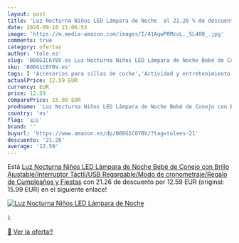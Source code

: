 ```yaml
---
layout: post
title: 'Luz Nocturna Niños LED Lámpara de Noche  al 21.26 % de descuento'
date: 2020-09-10 21:06:53
image: 'https://m.media-amazon.com/images/I/41AqwP0MzvL._SL400_.jpg'
comments: true
category: ofertas
author: 'tole.es'
slug: 'B08G1C6YBV-es Luz Nocturna Niños LED Lámpara de Noche Bebé de Conejo con...'
sku: 'B08G1C6YBV-es'
tags: [ 'Accesorios para sillas de coche','Actividad y entretenimiento','Andadores','Bebé','Espejos para asientos traseros','Higiene y cuidado','Sillas de coche y accesorios','Toallitas húmedas para bebé','Toallitas y accesorios para bebé','bebé', ]
actualPrice: 12.59 EUR
currency: EUR
price: 12.59
comparePrice: 15.99 EUR
prodname: 'Luz Nocturna Niños LED Lámpara de Noche Bebé de Conejo con Brillo Ajustable/Interruptor Táctil/USB Regargable/Modo de cronometraje/Regalo de Cumpleaños y Fiestas'
country: 'es'
flag: '🇪🇸'
brand: ''
buyurl: 'https://www.amazon.es/dp/B08G1C6YBV/?tag=tolees-21'
descuento: '21.26'
average: '12.59'
---
```


Está [Luz Nocturna Niños LED Lámpara de Noche Bebé de Conejo con Brillo Ajustable/Interruptor Táctil/USB Regargable/Modo de cronometraje/Regalo de Cumpleaños y Fiestas](https://www.amazon.es/dp/B08G1C6YBV/?tag=tolees-21) con 21.26 de descuento por 12.59 EUR (original: 15.99 EUR) en el siguiente enlace!

[![Luz Nocturna Niños LED Lámpara de Noche ](https://m.media-amazon.com/images/I/41AqwP0MzvL._SL400_.jpg)](https://www.amazon.es/dp/B08G1C6YBV/?tag=tolees-21)

ℹ️:


[🛒 Ver la oferta!!](https://www.amazon.es/dp/B08G1C6YBV/?tag=tolees-21)
